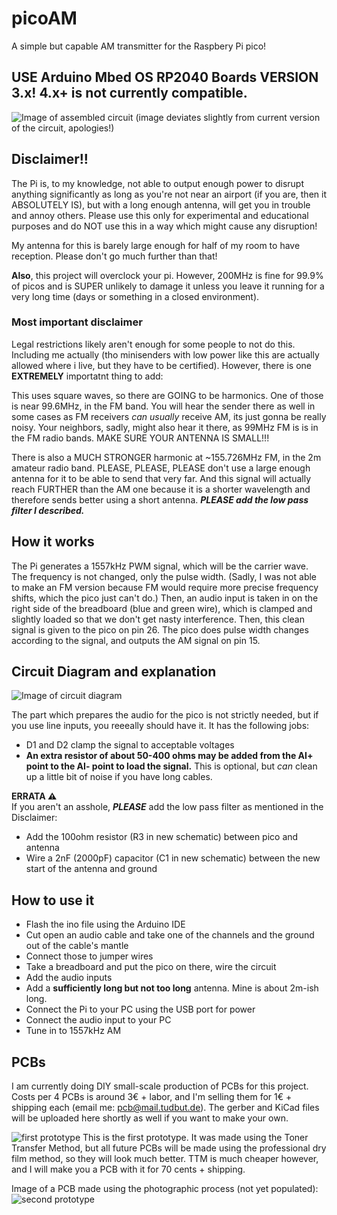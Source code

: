 # picoAM
A simple but capable AM transmitter for the Raspbery Pi pico!

## USE Arduino Mbed OS RP2040 Boards VERSION 3.x! 4.x+ is not currently compatible.

![Image of assembled circuit](https://media.discordapp.net/attachments/1077080199847489626/1102196399577247774/20230430_133433.jpg)
(image deviates slightly from current version of the circuit, apologies!)

## Disclaimer!!

The Pi is, to my knowledge, not able to output enough power to disrupt anything significantly as long as you're not near an airport (if you 
are, then it ABSOLUTELY IS), but with a long enough antenna, will get you in trouble and annoy others. Please use this only for experimental 
and educational purposes and do NOT use this in a way which might cause any disruption!

My antenna for this is barely large enough for half of my room to have reception. Please don't go much further than that!

**Also**, this project will overclock your pi. However, 200MHz is fine for 99.9% of picos and is SUPER unlikely to damage it unless you
leave it running for a very long time (days or something in a closed environment).

### Most important disclaimer

Legal restrictions likely aren't enough for some people to not do this. Including me actually (tho minisenders with low power like
this are actually allowed where i live, but they have to be certified). However, there is one **EXTREMELY** importatnt thing to add:

This uses square waves, so there are GOING to be harmonics. One of those is near 99.6MHz, in the FM band. You will hear the sender there 
as well in some cases as FM receivers *can usually* receive AM, its just gonna be really noisy. Your neighbors, sadly, might also hear it
there, as 99MHz FM is is in the FM radio bands. MAKE SURE YOUR ANTENNA IS SMALL!!!

There is also a MUCH STRONGER harmonic at ~155.726MHz FM, in the 2m amateur radio band. PLEASE, PLEASE, PLEASE don't use a large 
enough antenna for it to be able to send that very far. And this signal will actually reach FURTHER than the AM one because it 
is a shorter wavelength and therefore sends better using a short antenna. ***__PLEASE add the low pass filter I described.__***

## How it works

The Pi generates a 1557kHz PWM signal, which will be the carrier wave. The frequency is not changed, only the pulse width.
(Sadly, I was not able to make an FM version because FM would require more precise frequency shifts, which the pico just can't do.)
Then, an audio input is taken in on the right side of the breadboard (blue and green wire), which is clamped and slightly loaded 
so that we don't get nasty interference.
Then, this clean signal is given to the pico on pin 26. The pico does pulse width changes according to the signal, and outputs the 
AM signal on pin 15.

## Circuit Diagram and explanation

![Image of circuit diagram](https://user-images.githubusercontent.com/48156391/235515258-df6d10fa-90f5-4997-813d-1cf969dbf8a0.png)

The part which prepares the audio for the pico is not strictly needed, but if you use line inputs, you reeeally should have it.
It has the following jobs:
- D1 and D2 clamp the signal to acceptable voltages
- **An extra resistor of about 50-400 ohms may be added from the AI+ point to the AI- point to load the signal.** This is optional, but
  *can* clean up a little bit of noise if you have long cables.

**ERRATA :warning:**<br>
If you aren't an asshole, ***PLEASE*** add the low pass filter as mentioned in the Disclaimer:
- Add the 100ohm resistor (R3 in new schematic) between pico and antenna
- Wire a 2nF (2000pF) capacitor (C1 in new schematic) between the new start of the antenna and ground

## How to use it

- Flash the ino file using the Arduino IDE
- Cut open an audio cable and take one of the channels and the ground out of the cable's mantle
- Connect those to jumper wires
- Take a breadboard and put the pico on there, wire the circuit
- Add the audio inputs
- Add a **sufficiently long but not too long** antenna. Mine is about 2m-ish long.
- Connect the Pi to your PC using the USB port for power
- Connect the audio input to your PC
- Tune in to 1557kHz AM

## PCBs

I am currently doing DIY small-scale production of PCBs for this project. Costs per 4 PCBs is around 3€ + labor, and I'm selling them for 
1€ + shipping each (email me: pcb@mail.tudbut.de). The gerber and KiCad files will be uploaded here shortly as well if you want to make your own.

![first prototype](https://github.com/TudbuT/picoAM/assets/48156391/777238d4-18bf-4856-8728-9882879e48a9)
This is the first prototype. It was made using the Toner Transfer Method, but all future PCBs will be made using the professional dry film method,
so they will look much better. TTM is much cheaper however, and I will make you a PCB with it for 70 cents + shipping.

Image of a PCB made using the photographic process (not yet populated):
![second prototype](https://github.com/TudbuT/picoAM/assets/48156391/52075eeb-c9e0-4b73-842b-776b8e0631c0)
